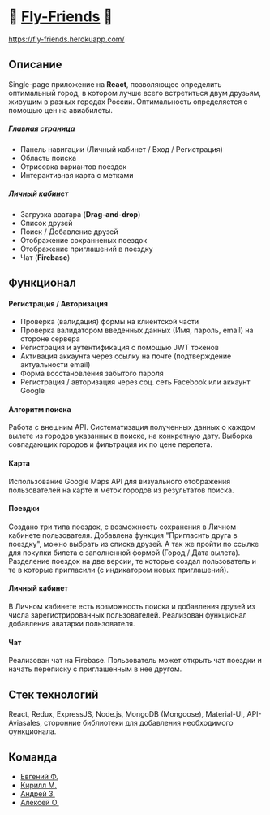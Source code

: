 # 🛫 [Fly-Friends](https://fly-friends.herokuapp.com/) 🛬
https://fly-friends.herokuapp.com/

## Описание

Single-page приложение на **React**, позволяющее определить оптимальный город, в котором лучше всего встретиться двум друзьям, живущим в разных городах России.
Оптимальность определяется с помощью цен на авиабилеты.

##### Главная страница

+ Панель навигации (Личный кабинет / Вход / Регистрация)
+ Область поиска
+ Отрисовка вариантов поездок
+ Интерактивная карта с метками

##### Личный кабинет

+ Загрузка аватара (**Drag-and-drop**)
+ Список друзей
+ Поиск / Добавление друзей
+ Отображение сохранненых поездок
+ Отображение приглашений в поездку
+ Чат (**Firebase**)

## Функционал

#### Регистрация / Авторизация
+ Проверка (валидация) формы на клиентской части
+ Проверка валидатором введенных данных (Имя, пароль, email) на стороне сервера
+ Регистрация и аутентификация с помощью JWT токенов
+ Активация аккаунта через ссылку на почте (подтверждение актуальности email)
+ Форма восстановления забытого пароля
+ Регистрация / авторизация через соц. сеть Facebook или аккаунт Google

#### Алгоритм поиска

Работа с внешним API. Систематизация полученных данных о каждом вылете из городов указанных в поиске, на конкретную дату. Выборка совпадающих городов и фильтрация их по цене перелета.

#### Карта

Использование Google Maps API для визуального отображения пользователей на карте и меток городов из результатов поиска.

#### Поездки

Создано три типа поездок, с возможность сохранения в Личном кабинете пользователя. Добавлена функция "Пригласить друга в поездку", можно выбрать из списка друзей. А так же пройти по ссылке для покупки билета с заполненной формой (Город / Дата вылета).
Разделение поездок на две версии, те которые создал пользователь и те в которые пригласили (с индикатором новых приглашений).

#### Личный кабинет

В Личном кабинете есть возможность поиска и добавления друзей из числа зарегистрированных пользователей. Реализован функционал добавления аватарки пользователя.

#### Чат

Реализован чат на Firebase. Пользователь может открыть чат поездки и начать переписку с приглашенным в нее другом.

## Стек технологий

React, Redux, ExpressJS, Node.js, MongoDB (Mongoose), Material-UI, API-Aviasales, сторонние библиотеки для добавления необходимого функционала.

## Команда

+ [Евгений Ф.](https://github.com/EvgenyChandler)
+ [Кирилл М.](https://github.com/Kirill-Mukhortov)
+ [Андрей З.](https://github.com/andreyzvoznikov)
+ [Алексей О.](https://github.com/Alexoch-AI)
